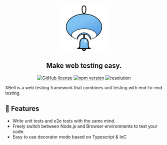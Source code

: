 <div align="center">
  <img
    height="150"
    width="150"
    alt="xbell"
    src="https://raw.githubusercontent.com/x-bell/xbell-assets/main/logo/xbell-logo.svg"
  />
<h2>Make web testing easy.</h2>

[![GitHub license](https://img.shields.io/badge/license-MIT-blue.svg)](https://github.com/x-bell/xbell/blob/main/LICENSE)
[![npm version](https://img.shields.io/npm/v/xbell.svg?color=73a5e9)](https://www.npmjs.com/package/xbell)
![resolution](https://isitmaintained.com/badge/resolution/x-bell/xbell.svg?style=for-the-badge)
</div>


XBell is a web testing framework that combines unit testing with end-to-end testing.

## 🎐 Features
- Write unit tests and e2e tests with the same mind.
- Freely switch between Node.js and Browser environments to test your code.
- Easy to use decorator mode based on Typescript & IoC
